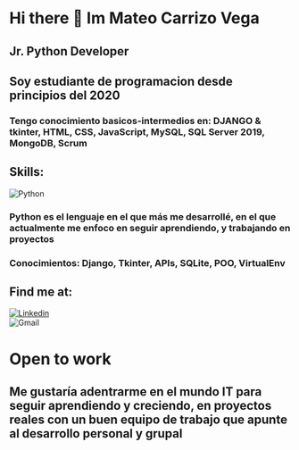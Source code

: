 # Hi there 👋 Im Mateo Carrizo Vega
## Jr. Python Developer
## Soy estudiante de programacion desde principios del 2020

### Tengo conocimiento basicos-intermedios en: DJANGO & tkinter, HTML, CSS, JavaScript, MySQL, SQL Server 2019, MongoDB, Scrum

## Skills:
![Python](https://img.shields.io/badge/Python-blue?style=for-the-badge&logo=python&logoColor=white&labelColor=black)</br>
### Python es el lenguaje en el que más me desarrollé, en el que actualmente me enfoco en seguir aprendiendo, y trabajando en proyectos
### Conocimientos: Django, Tkinter, APIs, SQLite, POO, VirtualEnv

## Find me at:
[![Linkedin](https://img.shields.io/badge/Linkedin-Mateo_Carrizo_Vega-blue?style=for-the-badge&logo=linkedin&logoColor=white&labelColor=black)](https://www.linkedin.com/in/mateocarrizovega/)</br>
![Gmail](https://img.shields.io/badge/Gmail-red?style=for-the-badge&logo=gmail&logoColor=white&labelColor=black)

# Open to work 
## Me gustaría adentrarme en el mundo IT para seguir aprendiendo y creciendo, en proyectos reales con un buen equipo de trabajo que apunte al desarrollo personal y grupal
